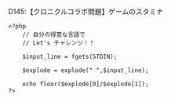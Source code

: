D145:【クロニクルコラボ問題】ゲームのスタミナ

```
<?php
    // 自分の得意な言語で
    // Let's チャレンジ！！

    $input_line = fgets(STDIN);
    
    $explode = explode(" ",$input_line);
    
    echo floor($explode[0]/$explode[1]);
?>
```
